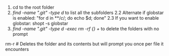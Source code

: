 1. cd to the root folder
2. *find -name ".git" -type d* to list all the subfolders
2.2 Alternate if globstar is enabled: "for d in **/*c*/; do echo $d; done"
2.3 If you want to enable globstar: shopt -s globstar
3. *find -name ".git" -type d -exec rm -rf {} +* to delete the folders with no prompt

rm-r # Deletes the folder and its contents but will prompt you once per file it encounters
